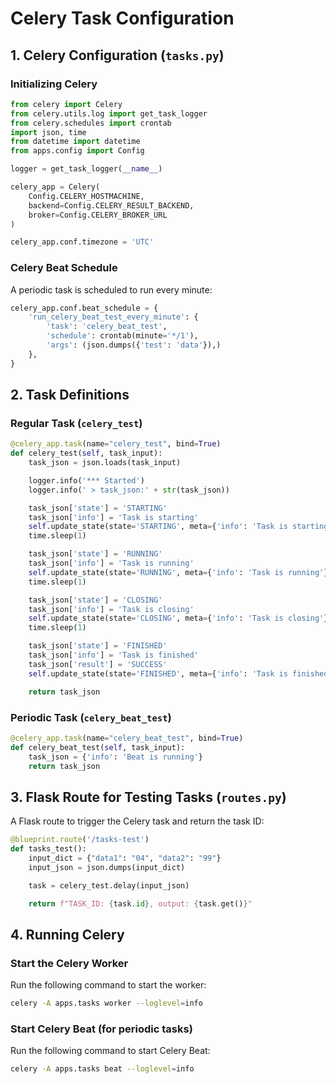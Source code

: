 # Celery Task Configuration

## 1. Celery Configuration (`tasks.py`)

### Initializing Celery

```python
from celery import Celery
from celery.utils.log import get_task_logger
from celery.schedules import crontab
import json, time
from datetime import datetime
from apps.config import Config

logger = get_task_logger(__name__)

celery_app = Celery(
    Config.CELERY_HOSTMACHINE,
    backend=Config.CELERY_RESULT_BACKEND,
    broker=Config.CELERY_BROKER_URL
)

celery_app.conf.timezone = 'UTC'
```

### Celery Beat Schedule
A periodic task is scheduled to run every minute:

```python
celery_app.conf.beat_schedule = {
    'run_celery_beat_test_every_minute': {
        'task': 'celery_beat_test',
        'schedule': crontab(minute='*/1'),
        'args': (json.dumps({'test': 'data'}),)
    },
}
```

## 2. Task Definitions

### Regular Task (`celery_test`)

```python
@celery_app.task(name="celery_test", bind=True)
def celery_test(self, task_input):
    task_json = json.loads(task_input)

    logger.info('*** Started')
    logger.info(' > task_json:' + str(task_json))

    task_json['state'] = 'STARTING'
    task_json['info'] = 'Task is starting'
    self.update_state(state='STARTING', meta={'info': 'Task is starting'})
    time.sleep(1)

    task_json['state'] = 'RUNNING'
    task_json['info'] = 'Task is running'
    self.update_state(state='RUNNING', meta={'info': 'Task is running'})
    time.sleep(1)

    task_json['state'] = 'CLOSING'
    task_json['info'] = 'Task is closing'
    self.update_state(state='CLOSING', meta={'info': 'Task is closing'})
    time.sleep(1)

    task_json['state'] = 'FINISHED'
    task_json['info'] = 'Task is finished'
    task_json['result'] = 'SUCCESS'
    self.update_state(state='FINISHED', meta={'info': 'Task is finished'})

    return task_json
```

### Periodic Task (`celery_beat_test`)

```python
@celery_app.task(name="celery_beat_test", bind=True)
def celery_beat_test(self, task_input):
    task_json = {'info': 'Beat is running'}
    return task_json
```

## 3. Flask Route for Testing Tasks (`routes.py`)

A Flask route to trigger the Celery task and return the task ID:

```python
@blueprint.route('/tasks-test')
def tasks_test():
    input_dict = {"data1": "04", "data2": "99"}
    input_json = json.dumps(input_dict)

    task = celery_test.delay(input_json)

    return f"TASK_ID: {task.id}, output: {task.get()}"
```

## 4. Running Celery

### Start the Celery Worker
Run the following command to start the worker:

```bash
celery -A apps.tasks worker --loglevel=info
```

### Start Celery Beat (for periodic tasks)
Run the following command to start Celery Beat:

```bash
celery -A apps.tasks beat --loglevel=info
```

